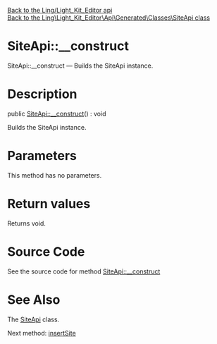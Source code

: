 [Back to the Ling/Light_Kit_Editor api](https://github.com/lingtalfi/Light_Kit_Editor/blob/master/doc/api/Ling/Light_Kit_Editor.md)<br>
[Back to the Ling\Light_Kit_Editor\Api\Generated\Classes\SiteApi class](https://github.com/lingtalfi/Light_Kit_Editor/blob/master/doc/api/Ling/Light_Kit_Editor/Api/Generated/Classes/SiteApi.md)


SiteApi::__construct
================



SiteApi::__construct — Builds the SiteApi instance.




Description
================


public [SiteApi::__construct](https://github.com/lingtalfi/Light_Kit_Editor/blob/master/doc/api/Ling/Light_Kit_Editor/Api/Generated/Classes/SiteApi/__construct.md)() : void




Builds the SiteApi instance.




Parameters
================

This method has no parameters.


Return values
================

Returns void.








Source Code
===========
See the source code for method [SiteApi::__construct](https://github.com/lingtalfi/Light_Kit_Editor/blob/master/Api/Generated/Classes/SiteApi.php#L28-L32)


See Also
================

The [SiteApi](https://github.com/lingtalfi/Light_Kit_Editor/blob/master/doc/api/Ling/Light_Kit_Editor/Api/Generated/Classes/SiteApi.md) class.

Next method: [insertSite](https://github.com/lingtalfi/Light_Kit_Editor/blob/master/doc/api/Ling/Light_Kit_Editor/Api/Generated/Classes/SiteApi/insertSite.md)<br>

